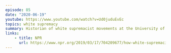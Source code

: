 ```yaml
---
episode: 85
date: "2020-06-19"
youtube: https://www.youtube.com/watch?v=Ud0juduEvEc
topics: white supremacy
summary: Historian of white supremacist movements at the University of Chicago
links:
    - title: NPR
      url: https://www.npr.org/2019/03/17/704209677/how-white-supremacist-ideology-spreads
---
```

